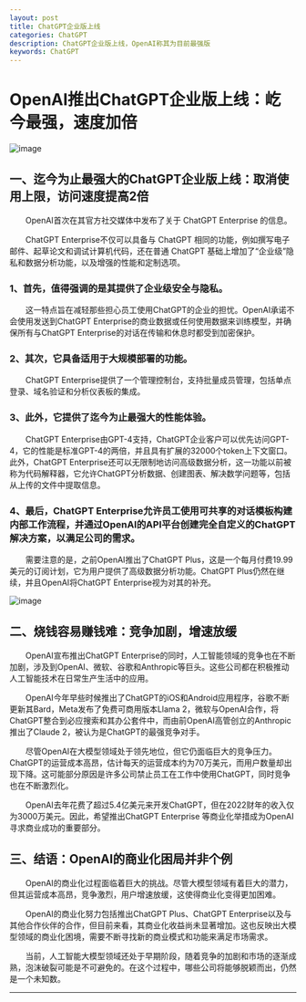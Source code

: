 ```yaml
---
layout: post
title: ChatGPT企业版上线
categories: ChatGPT
description: ChatGPT企业版上线，OpenAI称其为目前最强版
keywords: ChatGPT
---
```



# OpenAI推出ChatGPT企业版上线：屹今最强，速度加倍

![image](https://github.com/weakchen007/aiwv.github.io/assets/58799395/3c7bb854-1e33-43b8-a579-73a12f77f3d4)

## 一、迄今为止最强大的ChatGPT企业版上线：取消使用上限，访问速度提高2倍

&emsp;&emsp;OpenAI首次在其官方社交媒体中发布了关于 ChatGPT Enterprise 的信息。

&emsp;&emsp;ChatGPT Enterprise不仅可以具备与 ChatGPT 相同的功能，例如撰写电子邮件、起草论文和调试计算机代码，还在普通 ChatGPT 基础上增加了“企业级”隐私和数据分析功能，以及增强的性能和定制选项。

### 1、首先，值得强调的是其提供了企业级安全与隐私。

&emsp;&emsp;这一特点旨在减轻那些担心员工使用ChatGPT的企业的担忧。OpenAI承诺不会使用发送到ChatGPT Enterprise的商业数据或任何使用数据来训练模型，并确保所有与ChatGPT Enterprise的对话在传输和休息时都受到加密保护。

### 2、其次，它具备适用于大规模部署的功能。

&emsp;&emsp;ChatGPT Enterprise提供了一个管理控制台，支持批量成员管理，包括单点登录、域名验证和分析仪表板的集成。

### 3、此外，它提供了迄今为止最强大的性能体验。

&emsp;&emsp;ChatGPT Enterprise由GPT-4支持，ChatGPT企业客户可以优先访问GPT-4，它的性能是标准GPT-4的两倍，并且具有扩展的32000个token上下文窗口。此外，ChatGPT Enterprise还可以无限制地访问高级数据分析，这一功能以前被称为代码解释器，它允许ChatGPT分析数据、创建图表、解决数学问题等，包括从上传的文件中提取信息。

### 4、最后，ChatGPT Enterprise允许员工使用可共享的对话模板构建内部工作流程，并通过OpenAI的API平台创建完全自定义的ChatGPT解决方案，以满足公司的需求。

&emsp;&emsp;需要注意的是，之前OpenAI推出了ChatGPT Plus，这是一个每月付费19.99美元的订阅计划，它为用户提供了高级数据分析功能。ChatGPT Plus仍然在继续，并且OpenAI将ChatGPT Enterprise视为对其的补充。

![image](https://github.com/weakchen007/aiwv.github.io/assets/58799395/f3020892-3808-404c-ae0e-a1d612bb8ea5)

## 二、烧钱容易赚钱难：竞争加剧，增速放缓

&emsp;&emsp;OpenAI宣布推出ChatGPT Enterprise的同时，人工智能领域的竞争也在不断加剧，涉及到OpenAI、微软、谷歌和Anthropic等巨头。这些公司都在积极推动人工智能技术在日常生产生活中的应用。

&emsp;&emsp;OpenAI今年早些时候推出了ChatGPT的iOS和Android应用程序，谷歌不断更新其Bard，Meta发布了免费可商用版本Llama 2，微软与OpenAI合作，将ChatGPT整合到必应搜索和其办公套件中，而由前OpenAI高管创立的Anthropic推出了Claude 2，被认为是ChatGPT的最强竞争对手。

&emsp;&emsp;尽管OpenAI在大模型领域处于领先地位，但它仍面临巨大的竞争压力。ChatGPT的运营成本高昂，估计每天的运营成本约为70万美元，而用户数量却出现下降。这可能部分原因是许多公司禁止员工在工作中使用ChatGPT，同时竞争也在不断激烈化。

&emsp;&emsp;OpenAI去年花费了超过5.4亿美元来开发ChatGPT，但在2022财年的收入仅为3000万美元。因此，希望推出ChatGPT Enterprise 等商业化举措成为OpenAI寻求商业成功的重要部分。

## 三、结语：OpenAI的商业化困局并非个例

&emsp;&emsp;OpenAI的商业化过程面临着巨大的挑战。尽管大模型领域有着巨大的潜力，但其运营成本高昂，竞争激烈，用户增速放缓，这使得商业化变得更加困难。

&emsp;&emsp;OpenAI的商业化努力包括推出ChatGPT Plus、ChatGPT Enterprise以及与其他合作伙伴的合作，但目前来看，其商业化收益尚未显著增加。这也反映出大模型领域的商业化困境，需要不断寻找新的商业模式和功能来满足市场需求。

&emsp;&emsp;当前，人工智能大模型领域还处于早期阶段，随着竞争的加剧和市场的逐渐成熟，泡沫破裂可能是不可避免的。在这个过程中，哪些公司将能够脱颖而出，仍然是一个未知数。

-------------
